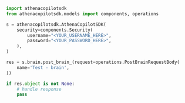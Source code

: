 <!-- Start SDK Example Usage [usage] -->
```python
import athenacopilotsdk
from athenacopilotsdk.models import components, operations

s = athenacopilotsdk.AthenaCopilotSDK(
    security=components.Security(
        username="<YOUR_USERNAME_HERE>",
        password="<YOUR_PASSWORD_HERE>",
    ),
)

res = s.brain.post_brain_(request=operations.PostBrainRequestBody(
    name='Test - brain',
))

if res.object is not None:
    # handle response
    pass

```
<!-- End SDK Example Usage [usage] -->